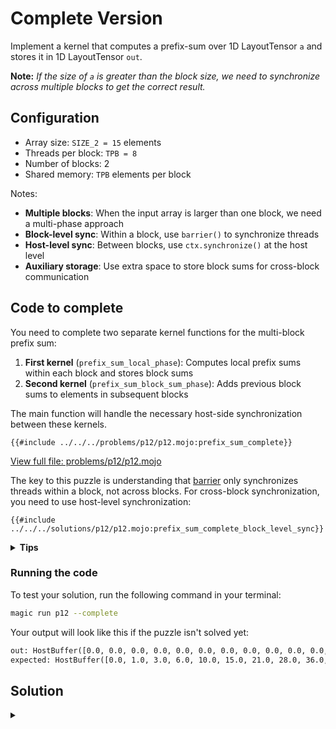 # Complete Version

Implement a kernel that computes a prefix-sum over 1D LayoutTensor `a` and stores it in 1D LayoutTensor `out`.

**Note:** _If the size of `a` is greater than the block size, we need to synchronize across multiple blocks to get the correct result._

## Configuration

- Array size: `SIZE_2 = 15` elements
- Threads per block: `TPB = 8`
- Number of blocks: 2
- Shared memory: `TPB` elements per block

Notes:

- **Multiple blocks**: When the input array is larger than one block, we need a multi-phase approach
- **Block-level sync**: Within a block, use `barrier()` to synchronize threads
- **Host-level sync**: Between blocks, use `ctx.synchronize()` at the host level
- **Auxiliary storage**: Use extra space to store block sums for cross-block communication

## Code to complete

You need to complete two separate kernel functions for the multi-block prefix sum:

1. **First kernel** (`prefix_sum_local_phase`): Computes local prefix sums within each block and stores block sums
2. **Second kernel** (`prefix_sum_block_sum_phase`): Adds previous block sums to elements in subsequent blocks

The main function will handle the necessary host-side synchronization between these kernels.

```mojo
{{#include ../../../problems/p12/p12.mojo:prefix_sum_complete}}
```
<a href="{{#include ../_includes/repo_url.md}}/blob/main/problems/p12/p12.mojo" class="filename">View full file: problems/p12/p12.mojo</a>

The key to this puzzle is understanding that [barrier](https://docs.modular.com/mojo/stdlib/gpu/sync/barrier/) only synchronizes threads within a block, not across blocks. For cross-block synchronization, you need to use host-level synchronization:

```mojo
{{#include ../../../solutions/p12/p12.mojo:prefix_sum_complete_block_level_sync}}
```

<details>
<summary><strong>Tips</strong></summary>

<div class="solution-tips">

### 1. Build on the simple prefix sum

The [Simple Version](./simple.md) shows how to implement a single-block prefix sum. You'll need to extend that approach to work across multiple blocks:

```
Simple version (single block): [0,1,2,3,4,5,6,7] → [0,1,3,6,10,15,21,28]

Complete version (two blocks):
Block 0: [0,1,2,3,4,5,6,7] → [0,1,3,6,10,15,21,28]
Block 1: [8,9,10,11,12,13,14] → [8,17,27,38,50,63,77]
```

But how do we handle the second block's values? They need to include sums from the first block!

### 2. Two-phase approach

The simple prefix sum can't synchronize across blocks, so split the work:

1. **First phase**: Each block computes its own local prefix sum (just like the simple version)
2. **Second phase**: Blocks incorporate the sums from previous blocks

Remember: `barrier()` only synchronizes threads within one block. You need host-level synchronization between phases.

### 3. Extended memory strategy

Since blocks can't directly communicate, you need somewhere to store block sums:

- Allocate extra memory at the end of your output buffer
- Last thread in each block stores its final sum in this extra space
- Subsequent blocks can read these sums and add them to their elements

### 4. Key implementation insights

- **Different layouts**: Input and output may have different shapes
- **Boundary handling**: Always check `global_i < size` for array bounds
- **Thread role specialization**: Only specific threads (e.g., last thread) should store block sums
- **Two kernel synchronization**: Use `ctx.synchronize()` between kernel launches

### 5. Debugging Strategy

If you encounter issues, try visualizing the intermediate state after the first phase:
```
After first phase: [0,1,3,6,10,15,21,28, 8,17,27,38,50,63,77, ???,???]
```

Where `???` should contain your block sums that will be used in the second phase.

</div>
</details>

### Running the code

To test your solution, run the following command in your terminal:

```bash
magic run p12 --complete
```

Your output will look like this if the puzzle isn't solved yet:
```txt
out: HostBuffer([0.0, 0.0, 0.0, 0.0, 0.0, 0.0, 0.0, 0.0, 0.0, 0.0, 0.0, 0.0, 0.0, 0.0, 0.0, 0.0, 0.0])
expected: HostBuffer([0.0, 1.0, 3.0, 6.0, 10.0, 15.0, 21.0, 28.0, 36.0, 45.0, 55.0, 66.0, 78.0, 91.0, 105.0])
```

## Solution

<details class="solution-details">
<summary></summary>

```mojo
{{#include ../../../solutions/p12/p12.mojo:prefix_sum_complete_solution}}
```

<div class="solution-explanation">

This solution implements a multi-block prefix sum using a two-kernel approach to handle an array that spans multiple thread blocks. Let's break down each aspect in detail:

## The challenge of cross-block communication

The fundamental limitation in GPU programming is that threads can only synchronize within a block using `barrier()`. When data spans multiple blocks, we face the challenge: **How do we ensure blocks can communicate their partial results to other blocks?**

### Memory layout visualization

For our test case with `SIZE_2 = 15` and `TPB = 8`:

```
Input array:  [0, 1, 2, 3, 4, 5, 6, 7, 8, 9, 10, 11, 12, 13, 14]

Block 0 processes: [0, 1, 2, 3, 4, 5, 6, 7]
Block 1 processes: [8, 9, 10, 11, 12, 13, 14, (padding)]
```

We extend the output buffer to include space for block sums:

```
Extended buffer: [data values (15 elements)] + [block sums (2 elements)]
                 [0...14] + [block0_sum, block1_sum]
```

The size of this extended buffer is: `EXTENDED_SIZE = SIZE_2 + num_blocks = 15 + 2 = 17`

## Phase 1 kernel: Local prefix sums

### Step-by-step execution for Block 0

1. **Load values into shared memory**:
   ```
   shared = [0, 1, 2, 3, 4, 5, 6, 7]
   ```

2. **Iterations of parallel reduction** (\\(\log_2(TPB) = 3\\) iterations):

   **Iteration 1** (offset=1):
   ```
   shared[0] = 0              (unchanged)
   shared[1] = 1 + 0 = 1
   shared[2] = 2 + 1 = 3
   shared[3] = 3 + 2 = 5
   shared[4] = 4 + 3 = 7
   shared[5] = 5 + 4 = 9
   shared[6] = 6 + 5 = 11
   shared[7] = 7 + 6 = 13
   ```
   After barrier: `shared = [0, 1, 3, 5, 7, 9, 11, 13]`

   **Iteration 2** (offset=2):
   ```
   shared[0] = 0              (unchanged)
   shared[1] = 1              (unchanged)
   shared[2] = 3 + 0 = 3      (unchanged)
   shared[3] = 5 + 1 = 6
   shared[4] = 7 + 3 = 10
   shared[5] = 9 + 5 = 14
   shared[6] = 11 + 7 = 18
   shared[7] = 13 + 9 = 22
   ```
   After barrier: `shared = [0, 1, 3, 6, 10, 14, 18, 22]`

   **Iteration 3** (offset=4):
   ```
   shared[0] = 0              (unchanged)
   shared[1] = 1              (unchanged)
   shared[2] = 3              (unchanged)
   shared[3] = 6              (unchanged)
   shared[4] = 10 + 0 = 10    (unchanged)
   shared[5] = 14 + 1 = 15
   shared[6] = 18 + 3 = 21
   shared[7] = 22 + 6 = 28
   ```
   After barrier: `shared = [0, 1, 3, 6, 10, 15, 21, 28]`

3. **Write local results back to global memory**:
   ```
   out[0...7] = [0, 1, 3, 6, 10, 15, 21, 28]
   ```

4. **Store block sum in auxiliary space** (only last thread):
   ```
   out[15] = 28  // at position size + block_idx.x = 15 + 0
   ```

### Step-by-step execution for Block 1

1. **Load values into shared memory**:
   ```
   shared = [8, 9, 10, 11, 12, 13, 14, 0] // Last value padded with 0
   ```

2. **Iterations of parallel reduction** (\\(\log_2(TPB) = 3\\) iterations):

   With similar iterations as Block 0, after all three iterations:
   ```
   shared = [8, 17, 27, 38, 50, 63, 77, 77]
   ```

3. **Write local results back to global memory**:
   ```
   out[8...14] = [8, 17, 27, 38, 50, 63, 77]
   ```

4. **Store block sum in auxiliary space** (only last thread):
   ```
   out[16] = 77  // at position size + block_idx.x = 15 + 1
   ```

After Phase 1, the output buffer contains:
```
[0, 1, 3, 6, 10, 15, 21, 28, 8, 17, 27, 38, 50, 63, 77, 28, 77]
                                                        ^   ^
                                                Block sums stored here
```

## Host-side synchronization: The critical step

Between phases 1 and 2, we call:
```mojo
ctx.synchronize()
```

This is the most crucial part of the algorithm! Without this synchronization, the second kernel might start before the first one completes, leading to race conditions and incorrect results. This is a fundamental difference from single-block algorithms where `barrier()` would be sufficient.

## Phase 2 kernel: Block sum addition

1. **Block 0**: No changes needed (it's already correct).

2. **Block 1**: Each thread adds Block 0's sum to its element:
   ```
   prev_block_sum = out[size + block_idx.x - 1] = out[15] = 28
   out[global_i] += prev_block_sum
   ```

   Block 1 values are transformed:
   ```
   Before: [8, 17, 27, 38, 50, 63, 77]
   After:  [36, 45, 55, 66, 78, 91, 105]
   ```

## Performance and optimization considerations

1. **Work efficiency**: This implementation has \\(O(n \log n)\\) work complexity, while the sequential algorithm is \\(O(n)\\). This is a classic space-time tradeoff in parallel algorithms.

2. **Memory overhead**: The extra space for block sums is minimal (just one element per block).

This two-kernel approach is a fundamental pattern in GPU programming for algorithms that require cross-block communication. The same strategy can be applied to other parallel algorithms like radix sort, histogram calculation, and reduction operations.
</div>
</details>
